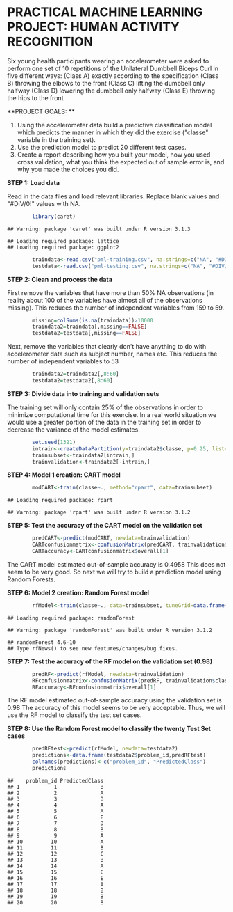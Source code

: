 PRACTICAL MACHINE LEARNING PROJECT: HUMAN ACTIVITY RECOGNITION 
========================================================
Six young health participants wearing an accelerometer were asked to perform one set of 10 repetitions of the Unilateral Dumbbell Biceps Curl in five different ways: 
(Class A) exactly according to the specification 
(Class B) throwing the elbows to the front 
(Class C) lifting the dumbbell only halfway 
(Class D) lowering the dumbbell only halfway 
(Class E) throwing the hips to the front

**PROJECT GOALS: **

1. Using the accelerometer data build a predictive classification model which predicts the manner in which they did the exercise ("classe" variable in the training set). 
2. Use the prediction model to predict 20 different test cases. 
3. Create a report describing how you built your model, how you used cross validation, what you think the expected out of sample error is, and why you made the choices you did. 

**STEP 1: Load data**

Read in the data files and load relevant libraries. 
Replace blank values and "#DIV/0!" values with NA.


```r
        library(caret)
```

```
## Warning: package 'caret' was built under R version 3.1.3
```

```
## Loading required package: lattice
## Loading required package: ggplot2
```

```r
        traindata<-read.csv("pml-training.csv", na.strings=c("NA", "#DIV/0!",""))
        testdata<-read.csv("pml-testing.csv", na.strings=c("NA", "#DIV/0!",""))
```

**STEP 2: Clean and process the data**

First remove the variables that have more than 50% NA observations (in reality about 100 of the variables have almost all of the observations missing).  This reduces the number of independent variables from 159 to 59. 

```r
        missing=colSums(is.na(traindata))>10000
        traindata2=traindata[,missing==FALSE]
        testdata2=testdata[,missing==FALSE]
```
Next, remove the variables that clearly don't have anything to do with accelerometer data such as subject number, names etc. This reduces the number of independent variables to 53

```r
        traindata2=traindata2[,8:60]
        testdata2=testdata2[,8:60]
```
**STEP 3: Divide data into training and validation sets**  

The training set will only contain 25% of the observations in order to minimize computational time for this exercise. In a real world situation we would use a greater portion of the data in the training set in order to decrease the variance of the model estimates. 


```r
        set.seed(1321)
        intrain<-createDataPartition(y=traindata2$classe, p=0.25, list=FALSE)
        trainsubset<-traindata2[intrain,]
        trainvalidation<-traindata2[-intrain,]
```

**STEP 4: Model 1 creation: CART model**  


```r
        modCART<-train(classe~., method="rpart", data=trainsubset)
```

```
## Loading required package: rpart
```

```
## Warning: package 'rpart' was built under R version 3.1.2
```

**STEP 5: Test the accuracy of the CART model on the validation set**

```r
        predCART<-predict(modCART, newdata=trainvalidation)
        CARTconfusionmatrix<-confusionMatrix(predCART, trainvalidation$classe)
        CARTaccuracy<-CARTconfusionmatrix$overall[1]
```
The CART model estimated out-of-sample accuracy is 0.4958 
This does not seem to be very good.  So next we will try to build a prediction model using Random Forests. 

**STEP 6: Model 2 creation: Random Forest model**

```r
        rfModel<-train(classe~., data=trainsubset, tuneGrid=data.frame(mtry=3), trControl=trainControl(method="none"))
```

```
## Loading required package: randomForest
```

```
## Warning: package 'randomForest' was built under R version 3.1.2
```

```
## randomForest 4.6-10
## Type rfNews() to see new features/changes/bug fixes.
```

**STEP 7: Test the accuracy of the RF model on the validation set (0.98)**

```r
        predRF<-predict(rfModel, newdata=trainvalidation)
        RFconfusionmatrix<-confusionMatrix(predRF, trainvalidation$classe)
        RFaccuracy<-RFconfusionmatrix$overall[1]
```
The RF model estimated out-of-sample accuracy using the validation set is 0.98
The accuracy of this model seems to be very acceptable.  Thus, we will use the RF model to classify the test set cases. 

**STEP 8: Use the Random Forest model to classify the twenty Test Set cases**

```r
        predRFtest<-predict(rfModel, newdata=testdata2)
        predictions<-data.frame(testdata2$problem_id,predRFtest)
        colnames(predictions)<-c("problem_id", "PredictedClass")
        predictions
```

```
##    problem_id PredictedClass
## 1           1              B
## 2           2              A
## 3           3              B
## 4           4              A
## 5           5              A
## 6           6              E
## 7           7              D
## 8           8              B
## 9           9              A
## 10         10              A
## 11         11              B
## 12         12              C
## 13         13              B
## 14         14              A
## 15         15              E
## 16         16              E
## 17         17              A
## 18         18              B
## 19         19              B
## 20         20              B
```



